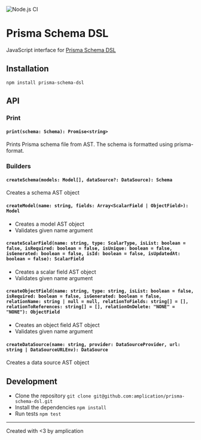 ![Node.js CI](https://github.com/amplication/prisma-schema-dsl/workflows/Node.js%20CI/badge.svg)

# Prisma Schema DSL

JavaScript interface for [Prisma Schema DSL](https://www.prisma.io/docs/reference/tools-and-interfaces/prisma-schema)

## Installation

```
npm install prisma-schema-dsl
```

## API

### Print

#### `print(schema: Schema): Promise<string>`

Prints Prisma schema file from AST.
The schema is formatted using prisma-format.

### Builders

#### `createSchema(models: Model[], dataSource?: DataSource): Schema`

Creates a schema AST object

#### `createModel(name: string, fields: Array<ScalarField | ObjectField>): Model`

- Creates a model AST object
- Validates given name argument

#### `createScalarField(name: string, type: ScalarType, isList: boolean = false, isRequired: boolean = false, isUnique: boolean = false, isGenerated: boolean = false, isId: boolean = false, isUpdatedAt: boolean = false): ScalarField`

- Creates a scalar field AST object
- Validates given name argument

#### `createObjectField(name: string, type: string, isList: boolean = false, isRequired: boolean = false, isGenerated: boolean = false, relationName: string | null = null, relationToFields: string[] = [], relationToReferences: string[] = [], relationOnDelete: "NONE" = "NONE"): ObjectField`

- Creates an object field AST object
- Validates given name argument

#### `createDataSource(name: string, provider: DataSourceProvider, url: string | DataSourceURLEnv): DataSource`

Creates a data source AST object

## Development

- Clone the repository `git clone git@github.com:amplication/prisma-schema-dsl.git`
- Install the dependencies `npm install`
- Run tests `npm test`

---

Created with <3 by amplication
